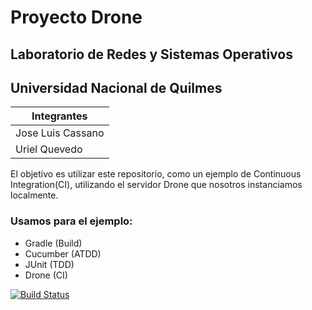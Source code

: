 # Proyecto Drone 

## Laboratorio de Redes y Sistemas Operativos
## Universidad Nacional de Quilmes


Integrantes |
------------|
Jose Luis Cassano|
Uriel Quevedo|

El objetivo es utilizar este repositorio, como un ejemplo de Continuous Integration(CI), utilizando el servidor Drone que nosotros instanciamos localmente.

### Usamos para el ejemplo:
- Gradle (Build)
- Cucumber (ATDD)
- JUnit (TDD)
- Drone (CI)

[![Build Status](http://192.168.0.13/api/badges/cassa10/tpLaboDrone/status.svg)](http://192.168.0.13/cassa10/tpLaboDrone)

